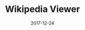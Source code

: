 ---
layout: default
title: Wikipedia Viewer
modal-id: 2
date: 2017-12-24
img: wikipedia-viewer-ss.jpg
alt: wikipedia-viewer
project-date: December 2017
client: Side Project
category: Web Development
description: Awesome wikipedia viewer for your knowledge needs!
project-url: https://github.com/mfakhrusy/wikipedia-viewer
demo-url: /wikipedia-viewer/
---